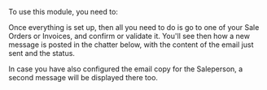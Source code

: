 To use this module, you need to:

Once everything is set up, then all you need to do is go to one of your Sale Orders or Invoices, and confirm or validate it. You'll see then how a new message is posted in the chatter below, with the content of the email just sent and the status.

In case you have also configured the email copy for the Saleperson, a second message will be displayed there too.
